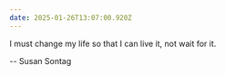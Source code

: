 ```yaml
---
date: 2025-01-26T13:07:00.920Z
---
```


I must change my life so that I can live it, not wait for it.

-- Susan Sontag